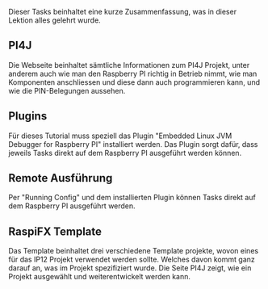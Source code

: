 Dieser Tasks beinhaltet eine kurze Zusammenfassung, was in dieser Lektion alles gelehrt wurde.

## PI4J
Die Webseite beinhaltet sämtliche Informationen zum PI4J Projekt, unter anderem auch wie man den Raspberry PI richtig 
in Betrieb nimmt, wie man Komponenten anschliessen und diese dann auch programmieren kann, und wie die PIN-Belegungen 
aussehen.

## Plugins
Für dieses Tutorial muss speziell das Plugin "Embedded Linux JVM Debugger for Raspberry PI" installiert werden. Das 
Plugin sorgt dafür, dass jeweils Tasks direkt auf dem Raspberry PI ausgeführt werden können.

## Remote Ausführung
Per "Running Config" und dem installierten Plugin können Tasks direkt auf dem Raspberry PI ausgeführt werden.

## RaspiFX Template
Das Template beinhaltet drei verschiedene Template projekte, wovon eines für das IP12 Projekt verwendet werden sollte. 
Welches davon kommt ganz darauf an, was im Projekt spezifiziert wurde.
Die Seite PI4J zeigt, wie ein Projekt ausgewählt und weiterentwickelt werden kann.